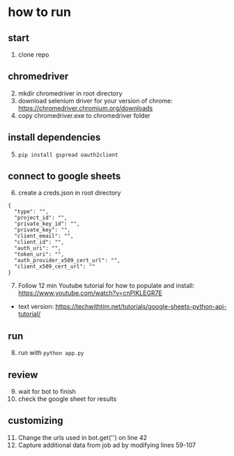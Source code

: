 # how to run

## start
1. clone repo

## chromedriver
2. mkdir chromedriver in root directory
3. download selenium driver for your version of chrome: https://chromedriver.chromium.org/downloads
4. copy chromedriver.exe to chromedriver folder

## install dependencies
5. ```pip install gspread oauth2client```

## connect to google sheets
6. create a creds.json in root directory

```
{
  "type": "",
  "project_id": "",
  "private_key_id": "",
  "private_key": "",
  "client_email": "",
  "client_id": "",
  "auth_uri": "",
  "token_uri": "",
  "auth_provider_x509_cert_url": "",
  "client_x509_cert_url": ""
}
```

7. Follow 12 min Youtube tutorial for how to populate and install: https://www.youtube.com/watch?v=cnPlKLEGR7E
* text version: https://techwithtim.net/tutorials/google-sheets-python-api-tutorial/

## run
8. run with ```python app.py```

## review
9. wait for bot to finish
10. check the google sheet for results

## customizing
11. Change the urls used in bot.get('') on line 42
12. Capture additional data from job ad by modifying lines 59-107
